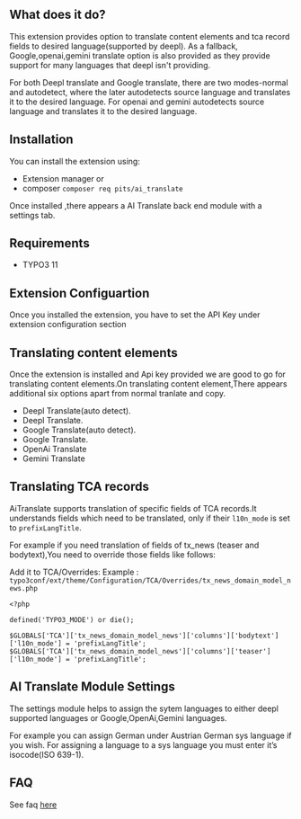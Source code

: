 
## What does it do?
This extension provides option to translate content elements and tca record fields to desired language(supported by deepl). As a fallback, Google,openai,gemini translate option is also provided as they provide support for many languages that deepl isn't providing.

For both Deepl translate and Google translate, there are two modes-normal and autodetect, where the later autodetects source language and translates it to the desired language.
For openai and gemini autodetects source language and translates it to the desired language.

## Installation
You can install the extension using: 
- Extension manager or 
- composer  ``` composer req pits/ai_translate ```

Once installed ,there appears a AI Translate back end module with a settings tab.
## Requirements
- TYPO3 11

## Extension Configuartion

Once you installed the extension, you have to set the  API Key under extension configuration section


## Translating content elements

Once the extension is installed and Api key provided we are good to go for translating content elements.On translating content element,There appears additional six options apart from normal tranlate and copy.

- Deepl Translate(auto detect).
- Deepl Translate.
- Google Translate(auto detect).
- Google Translate.
- OpenAi Translate
- Gemini Translate

## Translating TCA records

AiTranslate supports translation of specific fields of TCA records.It understands fields which need to be translated, only if their ``` l10n_mode ``` is set to ``` prefixLangTitle ```.

For example if you need translation of fields of tx_news (teaser and bodytext),You need to override those fields like follows:

Add it to TCA/Overrides: 
Example : ``` typo3conf/ext/theme/Configuration/TCA/Overrides/tx_news_domain_model_news.php ```

```
<?php

defined('TYPO3_MODE') or die();

$GLOBALS['TCA']['tx_news_domain_model_news']['columns']['bodytext']['l10n_mode'] = 'prefixLangTitle';
$GLOBALS['TCA']['tx_news_domain_model_news']['columns']['teaser']['l10n_mode'] = 'prefixLangTitle';

```

## AI Translate Module Settings
The settings module helps to assign the sytem languages to either deepl supported languages or Google,OpenAi,Gemini languages.

For example you can assign German under Austrian German sys language if you wish. For assigning a language to a sys language you must enter it’s isocode(ISO 639-1).

## FAQ

See faq [here](https://docs.typo3.org/typo3cms/extensions/ai_translate/Faq/Index.html) 

